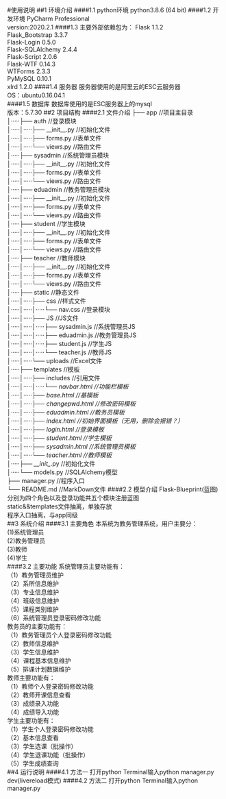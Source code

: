 #使用说明
##1 环境介绍
####1.1 python环境
python3.8.6 (64 bit)
####1.2 开发环境
PyCharm Professional<br>
version:2020.2.1
####1.3 主要外部依赖包为：
Flask 1.1.2<br>
Flask_Bootstrap 3.3.7<br>
Flask-Login 0.5.0<br>
Flask-SQLAlchemy 2.4.4<br>
Flask-Script 2.0.6<br>
Flask-WTF 0.14.3<br>
WTForms 2.3.3<br>
PyMySQL 0.10.1<br>
xlrd 1.2.0
####1.4 服务器
服务器使用的是阿里云的ESC云服务器<br>
OS：ubuntu0.16.04.1<br>
####1.5 数据库
数据库使用的是ESC服务器上的mysql<br>
版本：5.7.30
##2 项目结构
####2.1 文件介绍
├── app //项目主目录<br>
│·····├── auth //登录模块<br>
│·····│·····├── \_\_init__.py //初始化文件<br>
│·····│·····├── forms.py //表单文件<br>
│·····│·····└── views.py //路由文件<br>
│·····├── sysadmin //系统管理员模块<br>
│·····│·····├── \_\_init__.py //初始化文件<br>
│·····│·····├── forms.py //表单文件<br>
│·····│·····└── views.py //路由文件<br>
│·····├── eduadmin //教务管理员模块<br>
│·····│·····├── \_\_init__.py //初始化文件<br>
│·····│·····├── forms.py //表单文件<br>
│·····│·····└── views.py //路由文件<br>
│·····├── student //学生模块<br>
│·····│·····├── \_\_init__.py //初始化文件<br>
│·····│·····├── forms.py //表单文件<br>
│·····│·····└── views.py //路由文件<br>
│·····├── teacher //教师模块<br>
│·····│·····├── \_\_init__.py //初始化文件<br>
│·····│·····├── forms.py //表单文件<br>
│·····│·····└── views.py //路由文件<br>
│·····├── static //静态文件<br>
│·····│·····├── css //样式文件<br>
│·····│·····│·····└── nav.css //登录模块<br>
│·····│·····├── JS //JS文件<br>
│·····│·····│·····├── sysadmin.js //系统管理员JS<br>
│·····│·····│·····├── eduadmin.js //教务管理员JS<br>
│·····│·····│·····├── student.js //学生JS<br>
│·····│·····│·····└── teacher.js //教师JS<br>
│·····│·····└── uploads //Excel文件<br>
│·····├── templates //模板<br>
│·····│·····├── includes //引用文件<br>
│·····│·····│·····└── _navbar.html //功能栏模板<br>
│·····│·····├── base.html //基模板<br>
│·····│·····├── changepwd.html //修改密码模板<br>
│·····│·····├── eduadmin.html //教务员模板<br>
│·····│·····├── index.html //初始界面模板（无用，删除会报错？）<br>
│·····│·····├── login.html //登录模板<br>
│·····│·····├── student.html //学生模板<br>
│·····│·····├── sysadmin.html //系统管理员模板<br>
│·····│·····└── teacher.html //教师模板<br>
│·····├── \_\_init\__.py //初始化文件<br>
│·····└── models.py //SQLAlchemy模型<br>
├── manager.py //程序入口<br>
└── README.md //MarkDown文件
####2.2 模型介绍
Flask-Blueprint(蓝图)<br>
分别为四个角色以及登录功能共五个模块注册蓝图<br>
static&&templates文件抽离，单独存放<br>
程序入口抽离，与app同级<br>
##3 系统介绍
####3.1 主要角色
本系统为教务管理系统，用户主要分：<br>
(1)系统管理员<br>
(2)教务管理员<br>
(3)教师<br>
(4)学生<br>
####3.2 主要功能
系统管理员主要功能有：<br>
（1）教务管理员维护<br>
（2）系所信息维护<br>
（3）专业信息维护<br>
（4）班级信息维护<br>
（5）课程类别维护<br>
（6）系统管理员登录密码修改功能<br>
教务员的主要功能有：<br>
（1）教务管理员个人登录密码修改功能<br>
（2）教师信息维护<br>
（3）学生信息维护<br>
（4）课程基本信息维护<br>
（5）排课计划数据维护<br>
教师主要功能有：<br>
（1）教师个人登录密码修改功能<br>
（2）教师开课信息查看<br>
（3）成绩录入功能<br>
（4）成绩导入功能<br>
学生主要功能有：<br>
（1）学生个人登录密码修改功能<br>
（2）基本信息查看<br>
（3）学生选课（批操作）<br>
（4）学生退课功能（批操作）<br>
（5）学生成绩查询<br>
##4 运行说明
####4.1 方法一
打开python Terminal输入python manager.py dev(livereload模式)
####4.2 方法二
打开python Terminal输入python manager.py
